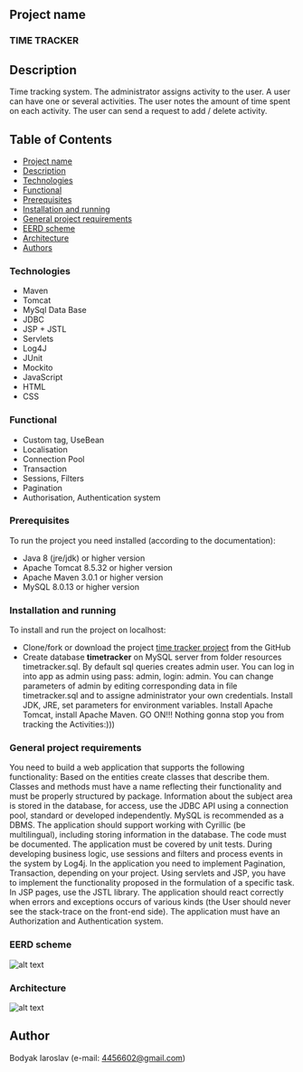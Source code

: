 ## Project name
### TIME TRACKER

## Description
Time tracking system. The administrator assigns activity to the user. A user can have one or several activities.
 The user notes the amount of time spent on each activity. The user can send a request to add / delete activity.

## Table of Contents
* [Project name](#project-name)
* [Description](#description)
* [Technologies](#technologies)
* [Functional](#functional)
* [Prerequisites](#prerequisites)
* [Installation and running](#installation-and-running)
* [General project requirements](#general-project-requirements)
* [EERD scheme](#EERD-scheme)
* [Architecture](#architecture)
* [Authors](#author)

### Technologies
* Maven
* Tomcat
* MySql Data Base
* JDBC
* JSP + JSTL
* Servlets
* Log4J
* JUnit
* Mockito
* JavaScript
* HTML
* CSS
### Functional
* Custom tag, UseBean
* Localisation
* Connection Pool
* Transaction 
* Sessions, Filters
* Pagination
* Authorisation, Authentication system

### Prerequisites
To run the project you need installed (according to the documentation): 
  * Java 8 (jre/jdk) or higher version 
  * Apache Tomcat 8.5.32 or higher version
  * Apache Maven 3.0.1 or higher version
  * MySQL 8.0.13 or higher version
  
### Installation and running
To install and run the project on localhost:
 * Clone/fork or download the project [time tracker project](https://github.com/Ray-ParkerDEV/Servlet_login_origin) from the GitHub 
 * Create database **timetracker** on MySQL server from folder resources timetracker.sql. By default sql queries creates admin user. You can log in into app as admin using pass: admin, login: admin. You can change parameters of admin by editing corresponding data in file timetracker.sql and to assigne administrator your own credentials.
Install JDK, JRE, set parameters for environment variables. Install Apache Tomcat, install Apache Maven. 
GO ON!!! Nothing gonna stop you from tracking the Activities:)))

### General project requirements
You need to build a web application that supports the following functionality:
Based on the entities create classes that describe them.
Classes and methods must have a name reflecting their functionality and must be properly structured by package.
Information about the subject area is stored in the database, for access, use the JDBC API using a connection pool, 
standard or developed independently. MySQL is recommended as a DBMS.
The application should support working with Cyrillic (be multilingual), including storing information in the database.
The code must be documented.
The application must be covered by unit tests.
During developing business logic, use sessions and filters and process events in the system by Log4j.
In the application you need to implement Pagination, Transaction, depending on your project.
Using servlets and JSP, you have to implement the functionality proposed in the formulation of a specific task.
In JSP pages, use the JSTL library.
The application should react correctly when errors and exceptions occurs of various kinds (the User should never see 
the stack-trace on the front-end side).
The application must have an Authorization and Authentication system.

### EERD scheme

![alt text](https://github.com/Ray-ParkerDEV/Servlet_login_origin/blob/master/src/main/webapp/images/EERD.jpg)

### Architecture

![alt text](https://github.com/Ray-ParkerDEV/Servlet_login_origin/blob/master/src/main/webapp/images/architecture.jpg)

## Author
Bodyak Iaroslav (e-mail: [4456602@gmail.com](mailto:4456602@gmail.com))




